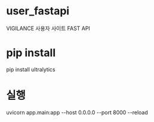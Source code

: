 # user_fastapi
VIGILANCE 사용자 사이트 FAST API

# pip install
pip install ultralytics


# 실행
uvicorn app.main:app --host 0.0.0.0 --port 8000 --reload